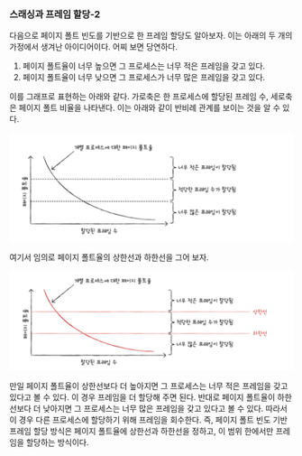 ### 스래싱과 프레임 할당-2
다음으로 페이지 폴트 빈도를 기반으로 한 프레임 할당도 알아보자. 이는 아래의 두 개의 가정에서 생겨난 아이디어이다. 어찌 보면 당연하다.

1. 페이지 폴트율이 너무 높으면 그 프로세스는 너무 적은 프레임을 갖고 있다.
2. 페이지 폴트율이 너무 낮으면 그 프로세스가 너무 많은 프레임을 갖고 있다.

이를 그래프로 표현하는 아래와 같다. 가로축은 한 프로세스에 할당된 프레임 수, 세로축은 페이지 폴트 비율을 나타낸다. 이는 아래와 같이 반비례 관계를 보이는 것을 알 수 있다.

![페이지폴트그래프1.png](images/페이지폴트그래프1.png)

여기서 임의로 페이지 폴트율의 상한선과 하한선을 그어 보자.

![페이지폴트그래프2.png](images/페이지폴트그래프2.png)

만일 페이지 폴트율이 상한선보다 더 높아지면 그 프로세스는 너무 적은 프레임을 갖고 있다고 볼 수 있다. 이 경우 프레임을 더 할당해 주면 된다. 반대로 페이지 폴트율이 하한선보다 더 낮아지면 그 프로세스는 너무 많은 프레임을 갖고 있다고 볼 수 있다. 따라서 이 경우 다른 프로세스에 할당하기 위해 프레임을 회수한다. 즉, 페이지 폴트 빈도 기반 프레임 할당 방식은 페이지 폴트율에 상한선과 하한선을 정하고, 이 범위 한에서만 프레임을 할당하는 방식이다.